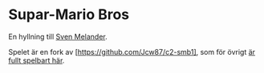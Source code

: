 # Supar-Mario Bros

En hyllning till [Sven Melander](https://sv.wikipedia.org/wiki/Sven_Melander).

Spelet är en fork av [https://github.com/Jcw87/c2-smb1], som för övrigt [är fullt spelbart här](https://jcw87.github.io/c2-smb1/).
